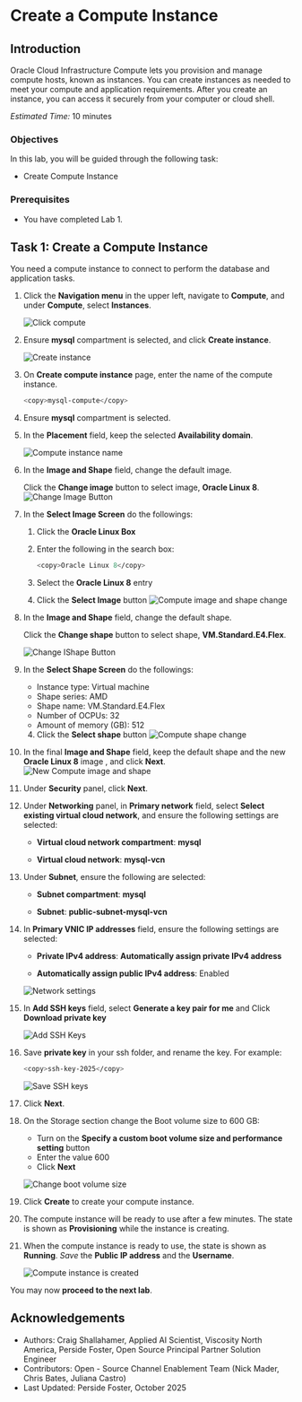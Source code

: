 # Create a Compute Instance

## Introduction

Oracle Cloud Infrastructure Compute lets you provision and manage compute hosts, known as instances. You can create instances as needed to meet your compute and application requirements. After you create an instance, you can access it securely from your computer or cloud shell.

_Estimated Time:_ 10 minutes

### Objectives

In this lab, you will be guided through the following task:

- Create Compute Instance

### Prerequisites

- You have completed Lab 1.

## Task 1: Create a Compute Instance

You need a compute instance to connect to perform the database and application tasks.

1. Click the **Navigation menu** in the upper left, navigate to **Compute**, and under **Compute**, select **Instances**.
  
    ![Click compute](./images/1-click-compute.png "Click compute")

2. Ensure **mysql** compartment is selected, and click **Create instance**.

     ![Create instance](./images/2-create-instance.png "Create instance")

3. On **Create compute instance** page, enter the name of the compute instance.

    ```bash
    <copy>mysql-compute</copy>
    ```

4. Ensure **mysql** compartment is selected.

5. In the **Placement** field, keep the selected **Availability domain**.

    ![Compute instance name](./images/3-compute-name.png "Compute instance name")

6. In the **Image and Shape** field, change the default image.

    Click the **Change image** button to select image, **Oracle Linux 8**.
    ![Change Image Button](./images/4-compute-image-change-button.png "Change Image Button")

7. In the **Select Image Screen** do the followings:
    1. Click the **Oracle Linux Box**
    2. Enter the following in the search box:

        ```bash
        <copy>Oracle Linux 8</copy>
        ```

    3. Select the **Oracle Linux 8** entry
    4. Click the **Select Image** button
        ![Compute image and shape change](./images/4-compute-image-change.png "Compute image and shape change")

7. In the **Image and Shape** field, change the default shape.

    Click the **Change shape** button to select shape, **VM.Standard.E4.Flex**.

    ![Change IShape Button](./images/4-compute-shape-change-button.png "Change Shape Button")

8. In the **Select Shape Screen** do the followings:
    - Instance type: 	Virtual machine
    - Shape series:  	AMD
    - Shape name:    	VM.Standard.E4.Flex
    - Number of OCPUs:  32
    - Amount of memory (GB):  512

    4. Click the **Select shape** button
        ![Compute shape change](./images/4-compute-shape-change.png "Compute shape change")


9. In the final **Image and Shape** field, keep the default shape and the new **Oracle Linux 8** image , and click **Next**.
   ![New Compute image and shape](./images/4-compute-image-shape.png "New Compute image and shape")

10. Under **Security** panel, click **Next**.

11. Under **Networking** panel, in **Primary network** field, select **Select existing virtual cloud network**, and ensure the following settings are selected:

    - **Virtual cloud network compartment**: **mysql**

    - **Virtual cloud network**: **mysql-vcn**

12. Under **Subnet**, ensure the following are selected:

    - **Subnet compartment**: **mysql**

    - **Subnet**: **public-subnet-mysql-vcn**

13. In **Primary VNIC IP addresses** field, ensure the following settings are selected:

    - **Private IPv4 address**: **Automatically assign private IPv4 address**

    - **Automatically assign public IPv4 address**: Enabled

    ![Network settings](./images/5-networking.png "Network settings")

14. In **Add SSH keys** field, select **Generate a key pair for me** and Click **Download private key**
  
    ![Add SSH Keys](./images/6-ssh-keys.png "Add SSH Keys")

15. Save **private key** in your ssh folder, and rename the key. For example:

    ```bash
    <copy>ssh-key-2025</copy>
    ```

     ![Save SSH keys](./images/7-ssh-key-store-mac-win.png "Save SSH Keys")

16. Click **Next**.

17. On the Storage section change the  Boot volume size  to 600 GB:
    - Turn on the **Specify a custom boot volume size and performance setting** button
    - Enter the value 600
    - Click **Next**


    ![Change boot volume size](./images/change-boot-volume-size.png "Change boot volume size")

18. Click **Create** to create your compute instance.

19. The compute instance will be ready to use after a few minutes. The state is shown as **Provisioning** while the instance is creating.

20. When the compute instance is ready to use, the state is shown as **Running**. _Save_ the **Public IP address** and the **Username**.

    ![Compute instance is created](./images/8-compute.png "Compute instance is created")

You may now **proceed to the next lab**.

## Acknowledgements

- Authors: Craig Shallahamer, Applied AI Scientist, Viscosity North America, Perside Foster, Open Source Principal Partner Solution Engineer
- Contributors: Open - Source Channel Enablement Team (Nick Mader, Chris Bates, Juliana Castro)
- Last Updated: Perside Foster, October 2025
